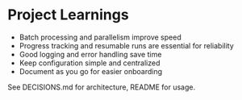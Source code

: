 # Project Learnings

- Batch processing and parallelism improve speed
- Progress tracking and resumable runs are essential for reliability
- Good logging and error handling save time
- Keep configuration simple and centralized
- Document as you go for easier onboarding

See DECISIONS.md for architecture, README for usage.

